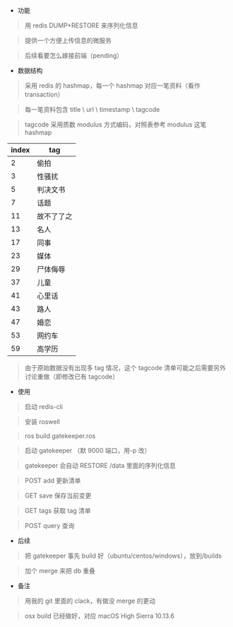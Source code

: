 * 功能

> 用 redis DUMP+RESTORE 来序列化信息

> 提供一个方便上传信息的微服务

> 后续看要怎么嫁接前端（pending）

* 数据结构

> 采用 redis 的 hashmap，每一个 hashmap 对应一笔资料（看作 transaction）

> 每一笔资料包含 title \ url \ timestamp \ tagcode

> tagcode 采用质数 modulus 方式编码，对照表参考 modulus 这笔 hashmap

| index | tag        |
|-------|------------|
| 2     | 偷拍       |
| 3     | 性骚扰     |
| 5     | 判决文书   |
| 7     | 话题       |
| 11    | 故不了了之 |
| 13    | 名人       |
| 17    | 同事       |
| 23    | 媒体       |
| 29    | 尸体侮辱   |
| 37    | 儿童       |
| 41    | 心里话     |
| 43    | 路人       |
| 47    | 婚恋       |
| 53    | 网约车     |
| 59    | 高学历     |

> 由于原始数据没有出现多 tag 情况，这个 tagcode 清单可能之后需要另外讨论重做（即修改已有 tagcode）

* 使用

> 启动 redis-cli

> 安装 roswell

> ros build gatekeeper.ros

> 启动 gatekeeper （默 9000 端口，用-p 改）

> gatekeeper 会自动 RESTORE /data 里面的序列化信息

> POST add 更新清单

> GET save 保存当前变更

> GET tags 获取 tag 清单

> POST query 查询

* 后续

> 把 gatekeeper 事先 build 好（ubuntu/centos/windows），放到/builds

> 加个 merge 来把 db 重叠

* 备注

> 用我的 git 里面的 clack，有做没 merge 的更动

> osx build 已经做好，对应 macOS High Sierra 10.13.6
